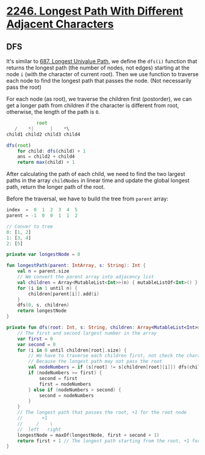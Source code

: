 # [2246. Longest Path With Different Adjacent Characters](https://leetcode.com/problems/longest-path-with-different-adjacent-characters/)

## DFS
It's similar to [687. Longest Univalue Path](../leetcode/687.longest-univalue-path.md), we define the `dfs(i)` function that returns the longest path (the number of nodes, not edges) starting at the node `i` (with the character of current root). Then we use function to traverse each node to find the longest path that passes the node. (Not necessarily pass the root)

For each node (as root), we traverse the children first (postorder), we can get a longer path from children if the character is different from root, otherwise, the length of the path is `0`. 

```js
           root
   /    *|      |    *\ 
child1 child2 child3 child4

dfs(root) 
    for child: dfs(child) + 1
    ans = child2 + child4
    return max(child) + 1
```


After calculating the path of each child, we need to find the two largest paths in the array `childNodes` in linear time and update the global longest path, return the longer path of the root.

Before the traversal, we have to build the tree from `parent` array:
```js
index  =  0  1  2  3  4  5
parent = -1  0  0  1  1  2

// Conver to tree
0: [1, 2]
1: [3, 4]
2: [5]
```

```kotlin
private var longestNode = 0

fun longestPath(parent: IntArray, s: String): Int {
    val n = parent.size
    // We convert the parent array into adjacency list
    val children = Array<MutableList<Int>>(n) { mutableListOf<Int>() }
    for (i in 1 until n) {
        children[parent[i]].add(i)
    }
    dfs(0, s, children)
    return longestNode
}

private fun dfs(root: Int, s: String, children: Array<MutableList<Int>>): Int {
    // The first and second largest number in the array
    var first = 0
    var second = 0
    for (i in 0 until children[root].size) {
        // We have to traverse each children first, not check the character of the root
        // Because the longest path may not pass the root
        val nodeNumbers = if (s[root] != s[children[root][i]]) dfs(children[root][i], s, children) else 0
        if (nodeNumbers >= first) {
            second = first
            first = nodeNumbers
        } else if (nodeNumbers > second) {
            second = nodeNumbers
        }
    }
    // The longest path that passes the root, +1 for the root node
    //       +1
    //     /    \
    //  left   right 
    longestNode = maxOf(longestNode, first + second + 1) 
    return first + 1 // The longest path starting from the root, +1 for the root node
}
```